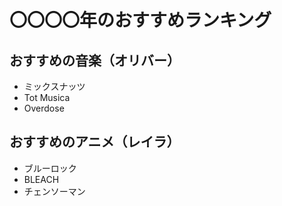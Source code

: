 # 〇〇〇〇年のおすすめランキング

## おすすめの音楽（オリバー）
 - ミックスナッツ
 - Tot Musica
 - Overdose
 
## おすすめのアニメ（レイラ）
 - ブルーロック
 - BLEACH
 - チェンソーマン 